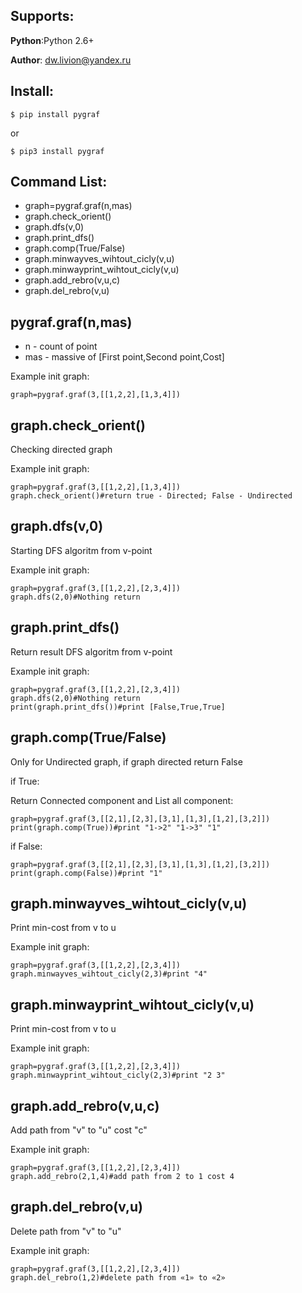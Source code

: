 <h2> Supports: </h2>

**Python**:Python 2.6+

**Author**: dw.livion@yandex.ru


<h2>  Install: </h2> 


<syntaxhighlight lang=bash>

    $ pip install pygraf
</syntaxhighlight>

or

<syntaxhighlight lang=bash>

    $ pip3 install pygraf
</syntaxhighlight>

<h2>  Command List: </h2> 

* graph=pygraf.graf(n,mas)     
* graph.check_orient()
* graph.dfs(v,0)
* graph.print_dfs()
* graph.comp(True/False)
* graph.minwayves_wihtout_cicly(v,u)
* graph.minwayprint_wihtout_cicly(v,u)
* graph.add_rebro(v,u,c)
* graph.del_rebro(v,u)


<h2>  pygraf.graf(n,mas) </h2> 

* n - count of point
* mas - massive of [First point,Second point,Cost]

Example init graph:

<syntaxhighlight lang=c>

    graph=pygraf.graf(3,[[1,2,2],[1,3,4]])
</syntaxhighlight>

<h2>  graph.check_orient() </h2> 

Checking directed graph

Example init graph:

<syntaxhighlight lang=bash>

    graph=pygraf.graf(3,[[1,2,2],[1,3,4]])
    graph.check_orient()#return true - Directed; False - Undirected
</syntaxhighlight>

<h2>  graph.dfs(v,0) </h2> 

Starting DFS algoritm from v-point

Example init graph:

<syntaxhighlight lang=bash>

    graph=pygraf.graf(3,[[1,2,2],[2,3,4]])
    graph.dfs(2,0)#Nothing return
</syntaxhighlight>

<h2>  graph.print_dfs() </h2> 

Return result DFS algoritm from v-point

Example init graph:

<syntaxhighlight lang=bash>

    graph=pygraf.graf(3,[[1,2,2],[2,3,4]])
    graph.dfs(2,0)#Nothing return
    print(graph.print_dfs())#print [False,True,True]
</syntaxhighlight>

<h2>  graph.comp(True/False) </h2>

Only for Undirected graph, if graph directed return False

if True:

Return Connected component and List all component:

<syntaxhighlight lang=bash>

    graph=pygraf.graf(3,[[2,1],[2,3],[3,1],[1,3],[1,2],[3,2]])
    print(graph.comp(True))#print "1->2" "1->3" "1"
</syntaxhighlight>
if False:
<syntaxhighlight lang=bash>

    graph=pygraf.graf(3,[[2,1],[2,3],[3,1],[1,3],[1,2],[3,2]])
    print(graph.comp(False))#print "1"
</syntaxhighlight>

<h2>  graph.minwayves_wihtout_cicly(v,u) </h2> 

Print min-cost from v to u

Example init graph:
<syntaxhighlight lang=bash>

    graph=pygraf.graf(3,[[1,2,2],[2,3,4]])
    graph.minwayves_wihtout_cicly(2,3)#print "4"
</syntaxhighlight>

<h2>  graph.minwayprint_wihtout_cicly(v,u) </h2> 

Print min-cost from v to u

Example init graph:
<syntaxhighlight lang=bash>

    graph=pygraf.graf(3,[[1,2,2],[2,3,4]])
    graph.minwayprint_wihtout_cicly(2,3)#print "2 3"
</syntaxhighlight>

<h2>  graph.add_rebro(v,u,c) </h2> 

Add path from "v" to "u" cost "c"

Example init graph:

<syntaxhighlight lang=bash>

    graph=pygraf.graf(3,[[1,2,2],[2,3,4]])
    graph.add_rebro(2,1,4)#add path from 2 to 1 cost 4
</syntaxhighlight>

<h2>  graph.del_rebro(v,u) </h2> 

Delete path from "v" to "u"

Example init graph:

<syntaxhighlight lang=bash>

    graph=pygraf.graf(3,[[1,2,2],[2,3,4]])
    graph.del_rebro(1,2)#delete path from «1» to «2»
</syntaxhighlight>
